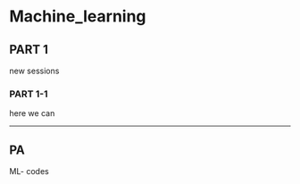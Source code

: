 # Machine_learning



##  PART 1

new sessions

### PART 1-1

here we can 


---------------------------------------------------------------------



##  PA
ML- codes
